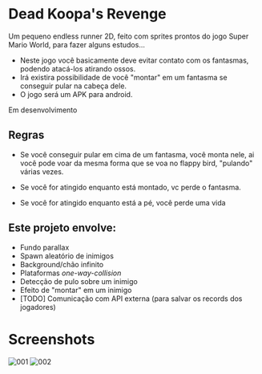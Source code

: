 # Dead Koopa's Revenge

Um pequeno endless runner 2D, feito com sprites prontos do jogo Super Mario World, para fazer alguns estudos...

- Neste jogo você basicamente deve evitar contato com os fantasmas, podendo atacá-los atirando ossos.
- Irá existira  possibilidade de você "montar" em um fantasma se conseguir pular na cabeça dele.
- O jogo será um APK para android.

Em desenvolvimento

## Regras

- Se você conseguir pular em cima de um fantasma, você monta nele, ai você pode voar da mesma forma que se voa no flappy bird, "pulando" várias vezes.

- Se você for atingido enquanto está montado, vc perde o fantasma.

- Se você for atingido enquanto está a pé, você perde uma vida

## Este projeto envolve:

- Fundo parallax
- Spawn aleatório de inimigos
- Background/chão infinito
- Plataformas *one-way-collision*
- Detecção de pulo sobre um inimigo
- Efeito de "montar" em um inimigo
- [TODO] Comunicação com API externa (para salvar os records dos jogadores)

# Screenshots

![001](https://github.com/Doc-McCoy/godot-dead-revenge/blob/master/Screenshots/001.PNG)
![002](https://github.com/Doc-McCoy/godot-dead-revenge/blob/master/Screenshots/002.PNG)
